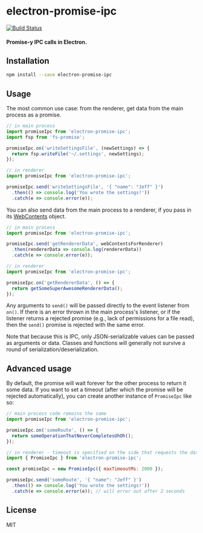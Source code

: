 # electron-promise-ipc
[![Build Status](https://travis-ci.org/sibnerian/electron-promise-ipc.svg?branch=master)](https://travis-ci.org/sibnerian/electron-promise-ipc)
#### Promise-y IPC calls in Electron.

## Installation
```sh
npm install --save electron-promise-ipc
```

## Usage

The most common use case: from the renderer, get data from the main process as a promise.

```js
// in main process
import promiseIpc from 'electron-promise-ipc';
import fsp from 'fs-promise';

promiseIpc.on('writeSettingsFile', (newSettings) => {
  return fsp.writeFile('~/.settings', newSettings);
});

// in renderer
import promiseIpc from 'electron-promise-ipc';

promiseIpc.send('writeSettingsFile', '{ "name": "Jeff" }')
  .then(() => console.log('You wrote the settings!'))
  .catch(e => console.error(e));
```

You can also send data from the main process to a renderer, if you pass in its [WebContents](http://electron.atom.io/docs/api/web-contents) object.


```js
// in main process
import promiseIpc from 'electron-promise-ipc';

promiseIpc.send('getRendererData', webContentsForRenderer)
  .then(rendererData => console.log(rendererData))
  .catch(e => console.error(e));

// in renderer
import promiseIpc from 'electron-promise-ipc';

promiseIpc.on('getRendererData', () => {
  return getSomeSuperAwesomeRendererData();
});
```

Any arguments to `send()` will be passed directly to the event listener from `on()`. If there is an error thrown in the main process's listener, or if the listener returns a rejected promise (e.g., lack of permissions for a file read), then the `send()` promise is rejected with the same error.

Note that because this is IPC, only JSON-serializable values can be passed as arguments or data. Classes and functions will generally not survive a round of serialization/deserialization.

## Advanced usage

By default, the promise will wait forever for the other process to return it some data. If you want to set a timeout (after which the promise will be rejected automatically), you can create another instance of `PromiseIpc` like so:

```js
// main process code remains the same
import promiseIpc from 'electron-promise-ipc';

promiseIpc.on('someRoute', () => {
  return someOperationThatNeverCompletesUhOh();
});

// in renderer - timeout is specified on the side that requests the data
import { PromiseIpc } from 'electron-promise-ipc';

const promiseIpc = new PromiseIpc({ maxTimeoutMs: 2000 });

promiseIpc.send('someRoute', '{ "name": "Jeff" }')
  .then(() => console.log('You wrote the settings!'))
  .catch(e => console.error(e)); // will error out after 2 seconds
```

## License

MIT
